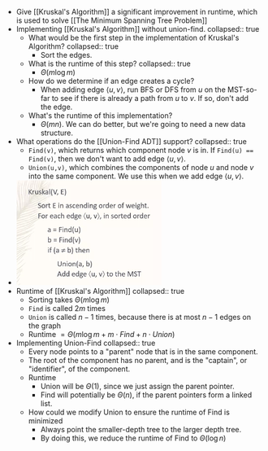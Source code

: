 - Give [[Kruskal's Algorithm]] a significant improvement in runtime, which is used to solve [[The Minimum Spanning Tree Problem]]
- Implementing [[Kruskal's Algorithm]] without union-find.
  collapsed:: true
	- What would be the first step in the implementation of Kruskal's Algorithm?
	  collapsed:: true
		- Sort the edges.
	- What is the runtime of this step?
	  collapsed:: true
		- $\Theta(m \log m)$
	- How do we determine if an edge creates a cycle?
		- When adding edge $\langle u,v \rangle$, run BFS or DFS from $u$ on the MST-so-far to see if there is already a path from $u$ to $v$. If so, don't add the edge.
	- What's the runtime of this implementation?
		- $\Theta(mn)$. We can do better, but we're going to need a new data structure.
- What operations do the [[Union-Find ADT]] support?
  collapsed:: true
	- `Find(v)`, which returns which component node $v$ is in. If `Find(u) == Find(v)`, then we don't want to add edge $\langle u, v \rangle$.
	- `Union(u,v)`, which combines the components of node $u$ and node $v$ into the same component. We use this when we add edge $\langle u, v \rangle$.
- ![image.png](../assets/image_1622153312667_0.png)
- Runtime of [[Kruskal's Algorithm]]
  collapsed:: true
	- Sorting takes $\Theta(m \log m)$
	- `Find` is called $2m$ times
	- `Union` is called $n-1$ times, because there is at most $n-1$ edges on the graph
	- Runtime $= \Theta(m \log m + m \cdot Find + n \cdot Union)$
- Implementing Union-Find
  collapsed:: true
	- Every node points to a "parent" node that is in the same component.
	- The root of the component has no parent, and is the "captain", or "identifier", of the component.
	- Runtime
		- Union will be $\Theta(1)$, since we just assign the parent pointer.
		- Find will potentially be $\Theta(n)$, if the parent pointers form a linked list.
	- How could we modify Union to ensure the runtime of Find is minimized
		- Always point the smaller-depth tree to the larger depth tree.
		- By doing this, we reduce the runtime of Find to $\Theta(\log n)$